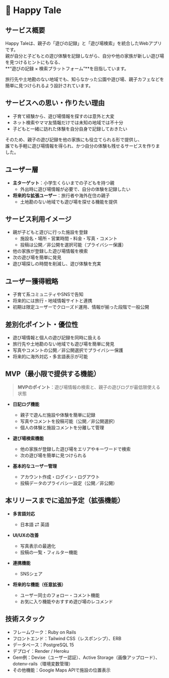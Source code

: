 # 🌳 Happy Tale

## サービス概要

Happy Taleは、親子の「遊びの記録」と「遊び場検索」を統合したWebアプリです。  
親が自分と子どもとの遊び体験を記録しながら、自分や他の家族が新しい遊び場を見つけるヒントにもなる、  
**“遊びの記録 × 検索プラットフォーム”**を目指しています。  

旅行先や土地勘のない地域でも、知らなかった公園や遊び場、親子カフェなどを簡単に見つけられるよう設計されています。

## サービスへの思い・作りたい理由

- 子育て経験から、遊び場情報を探すのは意外と大変  
- ネット検索やママ友情報だけでは未知の地域では不十分  
- 子どもと一緒に訪れた体験を自分自身で記録しておきたい  

そのため、親子の遊び記録を他の家族にも役立てられる形で提供し、  
誰でも手軽に遊び場情報を得られ、かつ自分の体験も残せるサービスを作りました。

## ユーザー層

- **主ターゲット**：小学生くらいまでの子どもを持つ親  
  - 外出時に遊び場情報が必要で、自分の体験を記録したい  
- **将来的な拡張ユーザー**：旅行者や海外在住の親子  
  - 土地勘のない地域でも遊び場を探せる機能を提供  

## サービス利用イメージ

- 親が子どもと遊びに行った施設を登録  
  - 施設名・場所・営業時間・料金・写真・コメント  
  - 投稿は公開／非公開を選択可能（プライバシー保護）  
- 他の家族が登録した遊び場情報を検索  
- 次の遊び場を簡単に発見  
- 遊び場探しの時間を削減し、遊び体験を充実  

## ユーザー獲得戦略

- 子育て系コミュニティやSNSで告知  
- 将来的には旅行・地域情報サイトと連携  
- 初期は限定ユーザーでクローズド運用、情報が揃った段階で一般公開  

## 差別化ポイント・優位性

- 遊び場情報と個人の遊び記録を同時に扱える  
- 旅行先や土地勘のない地域でも遊び場を簡単に発見  
- 写真やコメントの公開／非公開選択でプライバシー保護  
- 将来的に海外対応・多言語表示が可能  

## MVP（最小限で提供する機能）

> **MVPのポイント**：遊び場情報の検索と、親子の遊びログが最低限使える状態

- **日記ログ機能**  
  - 親子で遊んだ施設や体験を簡単に記録  
  - 写真やコメントを投稿可能（公開／非公開選択）  
  - 個人の体験と施設コメントを分離して管理  

- **遊び場検索機能**  
  - 他の家族が登録した遊び場をエリアやキーワードで検索  
  - 次の遊び場を簡単に見つけられる  

- **基本的なユーザー管理**  
  - アカウント作成・ログイン・ログアウト  
  - 投稿データのプライバシー設定（公開／非公開）

## 本リリースまでに追加予定（拡張機能）

- **多言語対応**  
  - 日本語 ⇄ 英語 

- **UI/UXの改善**  
  - 写真表示の最適化  
  - 投稿の一覧・フィルター機能  

- **連携機能**   
  - SNSシェア  

- **将来的な機能（任意拡張）**  
  - ユーザー同士のフォロー・コメント機能  
  - お気に入り機能やおすすめ遊び場のレコメンド  

## 技術スタック

- フレームワーク：Ruby on Rails
- フロントエンド：Tailwind CSS（レスポンシブ）、ERB  
- データベース：PostgreSQL 15  
- デプロイ：Render / Heroku  
- Gem例：Devise（ユーザー認証）、Active Storage（画像アップロード）、dotenv-rails（環境変数管理）  
- その他機能：Google Maps APIで施設の位置表示
